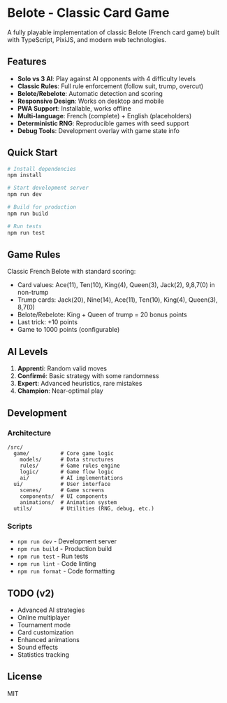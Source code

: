 # Belote - Classic Card Game

A fully playable implementation of classic Belote (French card game) built with TypeScript, PixiJS, and modern web technologies.

## Features

- **Solo vs 3 AI**: Play against AI opponents with 4 difficulty levels
- **Classic Rules**: Full rule enforcement (follow suit, trump, overcut)
- **Belote/Rebelote**: Automatic detection and scoring
- **Responsive Design**: Works on desktop and mobile
- **PWA Support**: Installable, works offline
- **Multi-language**: French (complete) + English (placeholders)
- **Deterministic RNG**: Reproducible games with seed support
- **Debug Tools**: Development overlay with game state info

## Quick Start

```bash
# Install dependencies
npm install

# Start development server
npm run dev

# Build for production
npm run build

# Run tests
npm run test
```

## Game Rules

Classic French Belote with standard scoring:
- Card values: Ace(11), Ten(10), King(4), Queen(3), Jack(2), 9,8,7(0) in non-trump
- Trump cards: Jack(20), Nine(14), Ace(11), Ten(10), King(4), Queen(3), 8,7(0)
- Belote/Rebelote: King + Queen of trump = 20 bonus points
- Last trick: +10 points
- Game to 1000 points (configurable)

## AI Levels

1. **Apprenti**: Random valid moves
2. **Confirmé**: Basic strategy with some randomness
3. **Expert**: Advanced heuristics, rare mistakes
4. **Champion**: Near-optimal play

## Development

### Architecture

```
/src/
  game/          # Core game logic
    models/      # Data structures
    rules/       # Game rules engine
    logic/       # Game flow logic
    ai/          # AI implementations
  ui/            # User interface
    scenes/      # Game screens
    components/  # UI components
    animations/  # Animation system
  utils/         # Utilities (RNG, debug, etc.)
```

### Scripts

- `npm run dev` - Development server
- `npm run build` - Production build
- `npm run test` - Run tests
- `npm run lint` - Code linting
- `npm run format` - Code formatting

## TODO (v2)

- Advanced AI strategies
- Online multiplayer
- Tournament mode
- Card customization
- Enhanced animations
- Sound effects
- Statistics tracking

## License

MIT